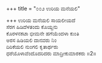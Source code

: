 +++
title = "೦೦೨ ಉರಿಯ ಮನೆಯಲಿ"

+++
ಉರಿಯ ಮನೆಯಲಿ ಸಾಯಲೀಯದೆ  
ಸೆರಗ ಹಿಡಿದೆಳತಂದು ಕೊಯ್ದನು  
ಕೊರಳನಕಟಾ ಭೀಮನೇ ಹಗೆಯೆಂದಳಾ ಕುಂತಿ   
ಅರಸ ಹಿಡಿಯಲಿ ದಾನವರು ನಿಂ  
ದಿರಿಕೆಯಲಿ ನುಂಗಲಿ ಕೃತಾರ್ಥರು  
ಧರೆಯೊಳಾವೆಂದೊದರಿದರು ಮಾದ್ರೀಕುಮಾರಕರು    ॥2॥